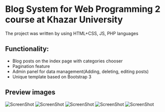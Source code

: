 # Blog System for Web Programming 2 course at Khazar University

The project was written by using HTML+CSS, JS, PHP languages

## Functionality:
* Blog posts on the index page with categories chooser 
* Pagination feature
* Admin panel for data management(Adding, deleting, editing posts)
* Unique template based on Bootstrap 3

## Preview images
![ScreenShot](https://github.com/aysel10/BlogSystemForKhazarUniversity/blob/master/projectPreview/Screen%20Shot%202017-09-25%20at%2010.50.09%20PM.png)
![ScreenShot](https://github.com/aysel10/BlogSystemForKhazarUniversity/blob/master/projectPreview/Screen%20Shot%202017-09-25%20at%2010.50.11%20PM.png)
![ScreenShot](https://github.com/aysel10/BlogSystemForKhazarUniversity/blob/master/projectPreview/Screen%20Shot%202017-09-25%20at%2010.50.13%20PM.png)
![ScreenShot](https://github.com/aysel10/BlogSystemForKhazarUniversity/blob/master/projectPreview/Screen%20Shot%202017-09-25%20at%2010.51.29%20PM.png)
![ScreenShot](https://github.com/aysel10/BlogSystemForKhazarUniversity/blob/master/projectPreview/Screen%20Shot%202017-09-25%20at%2010.51.35%20PM.png)
